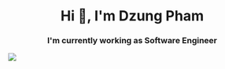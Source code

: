 <h1 align="center">Hi 👋, I'm Dzung Pham</h1>
<h3 align="center">I'm currently working as Software Engineer</h3>

![](https://komarev.com/ghpvc/?username=dungps)
